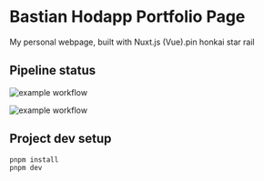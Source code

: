 # Bastian Hodapp Portfolio Page

My personal webpage, built with Nuxt.js (Vue).pin honkai star rail

## Pipeline status

![example workflow](https://github.com/bassadin/Bassadin-MKII/actions/workflows/main.yml/badge.svg)

![example workflow](https://github.com/bassadin/Bassadin-MKII/actions/workflows/codeql-analysis.yml/badge.svg)

## Project dev setup

```
pnpm install
pnpm dev
```
